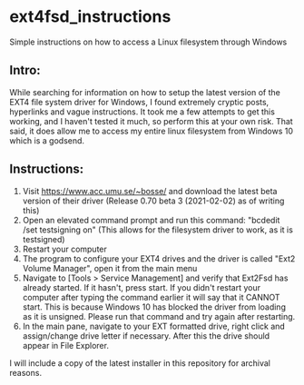 # ext4fsd_instructions
Simple instructions on how to access a Linux filesystem through Windows

## Intro:
While searching for information on how to setup the latest version of the EXT4 file system driver for Windows, I found extremely cryptic posts, hyperlinks and vague instructions. It took me a few attempts to get this working, and I haven't tested it much, so perform this at your own risk. That said, it does allow me to access my entire linux filesystem from Windows 10 which is a godsend.

## Instructions:
1. Visit https://www.acc.umu.se/~bosse/ and download the latest beta version of their driver (Release 0.70 beta 3 (2021-02-02) as of writing this)
2. Open an elevated command prompt and run this command: "bcdedit /set testsigning on" (This allows for the filesystem driver to work, as it is testsigned)
3. Restart your computer
4. The program to configure your EXT4 drives and the driver is called "Ext2 Volume Manager", open it from the main menu
5. Navigate to [Tools > Service Management] and verify that Ext2Fsd has already started. If it hasn't, press start. If you didn't restart your computer after typing the command earlier it will say that it CANNOT start. This is because Windows 10 has blocked the driver from loading as it is unsigned. Please run that command and try again after restarting.
6. In the main pane, navigate to your EXT formatted drive, right click and assign/change drive letter if necessary. After this the drive should appear in File Explorer.

I will include a copy of the latest installer in this repository for archival reasons.
